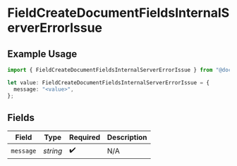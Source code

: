 # FieldCreateDocumentFieldsInternalServerErrorIssue

## Example Usage

```typescript
import { FieldCreateDocumentFieldsInternalServerErrorIssue } from "@documenso/sdk-typescript/models/errors";

let value: FieldCreateDocumentFieldsInternalServerErrorIssue = {
  message: "<value>",
};
```

## Fields

| Field              | Type               | Required           | Description        |
| ------------------ | ------------------ | ------------------ | ------------------ |
| `message`          | *string*           | :heavy_check_mark: | N/A                |